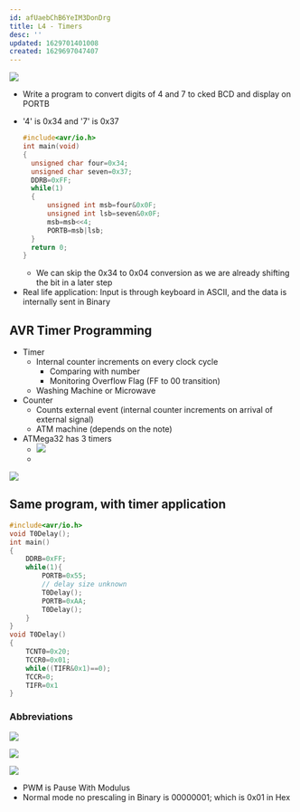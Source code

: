 ```yaml
---
id: afUaebChB6YeIM3DonDrg
title: L4 - Timers
desc: ''
updated: 1629701401008
created: 1629697047407
---
```


![](/assets/images/2021-08-23-11-14-19.png)

- Write a program to convert digits of 4 and 7 to cked BCD and display on PORTB
* '4' is 0x34 and '7' is 0x37 
  ```c
  #include<avr/io.h>
  int main(void)
  {
    unsigned char four=0x34;
    unsigned char seven=0x37;
    DDRB=0xFF;
    while(1)
    {
        unsigned int msb=four&0x0F;
        unsigned int lsb=seven&0x0F;
        msb=msb<<4;
        PORTB=msb|lsb;
    }  
    return 0;
  }
  ```
  * We can skip the 0x34 to 0x04 conversion as we are already shifting the bit in a later step
* Real life application: Input is through keyboard in ASCII, and the data is internally sent in Binary 
## AVR Timer Programming
* Timer 
  * Internal counter increments on every clock cycle 
    * Comparing with number 
    * Monitoring Overflow Flag (FF to 00 transition)
  * Washing Machine or Microwave
* Counter
  * Counts external event (internal counter increments on arrival of external signal)
  * ATM machine (depends on the note)
* ATMega32 has 3 timers
  * ![](/assets/images/2021-08-23-11-47-03.png)
  * 
![](/assets/images/2021-08-23-11-51-13.png)

## Same program, with timer application
```c
#include<avr/io.h>
void T0Delay();
int main()
{
    DDRB=0xFF;
    while(1){
        PORTB=0x55;
        // delay size unknown
        T0Delay(); 
        PORTB=0xAA;
        T0Delay();
    }
}
void T0Delay()
{
    TCNT0=0x20;
    TCCR0=0x01;
    while((TIFR&0x1)==0);
    TCCR=0;
    TIFR=0x1
}
```
### Abbreviations
![](/assets/images/2021-08-23-11-57-52.png)

![](/assets/images/2021-08-23-12-04-53.png)

![](/assets/images/2021-08-23-12-07-54.png)
* PWM is Pause With Modulus 
* Normal mode no prescaling in Binary is 00000001; which is 0x01 in Hex
 
